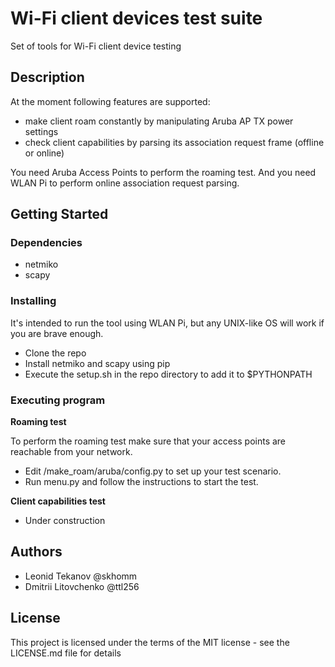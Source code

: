 # Wi-Fi client devices test suite

Set of tools for Wi-Fi client device testing

## Description

At the moment following features are supported:
* make client roam constantly by manipulating Aruba AP TX power settings
* check client capabilities by parsing its association request frame (offline or online)

You need Aruba Access Points to perform the roaming test.
And you need WLAN Pi to perform online association request parsing.

## Getting Started

### Dependencies

* netmiko
* scapy

### Installing

It's intended to run the tool using WLAN Pi, but any UNIX-like OS
will work if you are brave enough.

* Clone the repo
* Install netmiko and scapy using pip
* Execute the setup.sh in the repo directory to add it to $PYTHONPATH

### Executing program

**Roaming test**

To perform the roaming test make sure that your access points are reachable
from your network.
* Edit /make_roam/aruba/config.py to set up your test scenario.
* Run menu.py and follow the instructions to start the test.

**Client capabilities test**
* Under construction


## Authors

* Leonid Tekanov @skhomm
* Dmitrii Litovchenko @ttl256

## License

This project is licensed under the terms of the MIT license - see the LICENSE.md file for details

